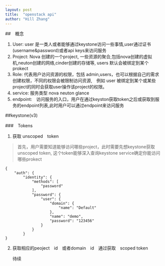 ```yaml
---
layout: post
title:  "openstack api"
author: "Hill Zhang"
---
```

##　概念
1. User: user 是一类人或者能够通过keystone访问一些事情,user通过证书(username&password)或者api keys来访问服务
2. Project: Nova 创建的一个project, 一些资源的聚合,包括nova创建的虚拟机,neuton创建的网络,cinder创建的存储等, users 默认会被绑定到某个prokect
3. Role: 代表用户访问资源的权限，包括 admin,users，也可以根据自己的需求创建权限，不同的权限会被限制访问资源,　例如 user 被绑定到某个或某些project的同时会获取user操作该project的权限。
4. service: 服务类型 nova neuton glance
5. endpoint:　访问服务的入口，用户在通过keyston获取token之后或获取到服务的endpoint列表,此时用户可以通过endpoint来访问服务

##keystone(v3)

###　Tokens

1. 获取 unscoped　token
> 首先，用户需要知道能够访问哪些project，此时需要先想keystone获取　unscoped token, 这个token能够深入查询keystone service确定你能访问哪些prokect

```
{
    "auth": {
        "identity": {
            "methods": [
                "password"
            ],
            "password": {
                "user": {
                    "domain": {
                        "name": "Default"
                    },
                    "name": "demo",
                    "password": "123456"
                }
            }
        }
}
```
	
2. 获取相应的peoject　id　或者domain　id　通过获取　scoped token


    待续

